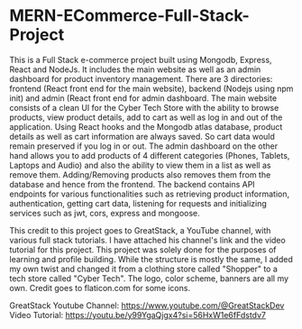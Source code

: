 ﻿# MERN-ECommerce-Full-Stack-Project  

This is a Full Stack e-commerce project built using Mongodb, Express, React and NodeJs. It includes the main website as well as an admin dashboard for product inventory management. There are 3 directories: frontend (React front end for the main website), backend (Nodejs using npm init) and admin (React front end for admin dashboard. The main website consists of a clean UI for the Cyber Tech Store with the ability to browse products, view product details, add to cart as well as log in and out of the application. Using React hooks and the Mongodb atlas database, product details as well as cart information are always saved. So cart data would remain preserved if you log in or out. The admin dashboard on the other hand allows you to add products of 4 different categories (Phones, Tablets, Laptops and Audio) and also the ability to view them in a list as well as remove them. Adding/Removing products also removes them from the database and hence from the frontend. The backend contains API endpoints for various functionalities such as retrieving product information, authentication, getting cart data, listening for requests and initializing services such as jwt, cors, express and mongoose.

This credit to this project goes to GreatStack, a YouTube channel, with various full stack tutorials. I have attached his channel's link and the video tutorial for this project. This project was solely done for the purposes of learning and profile building. While the structure is mostly the same, I added my own twist and changed it from a clothing store called "Shopper" to a tech store called "Cyber Tech". The logo, color scheme, banners are all my own. Credit goes to flaticon.com for some icons.

GreatStack Youtube Channel: https://www.youtube.com/@GreatStackDev
Video Tutorial: https://youtu.be/y99YgaQjgx4?si=56HxW1e6fFdstdv7


